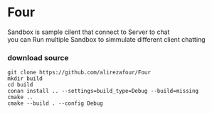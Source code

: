 # Four  
  Sandbox is sample cilent that connect to Server to chat  
  you can Run multiple Sandbox to simmulate different client chatting  
### download source  
`git clone https://github.com/alirezafour/Four`  
`mkdir build`  
`cd build`  
`conan install .. --settings=build_type=Debug --build=missing`  
`cmake ..`  
`cmake --build . --config Debug`  
